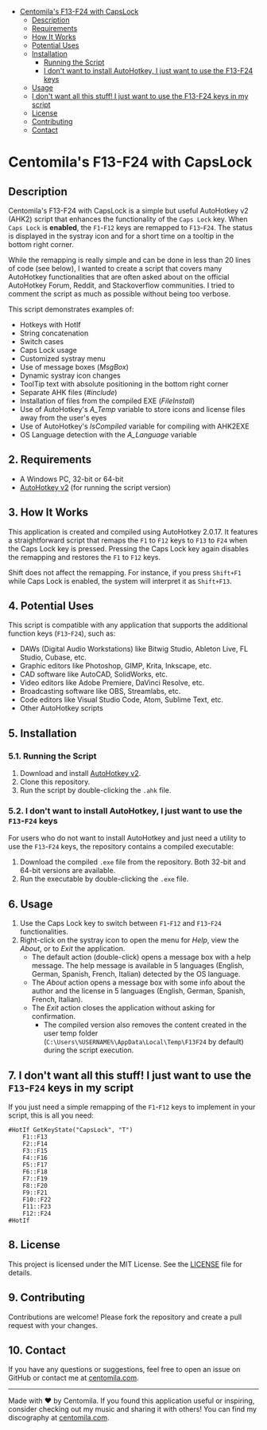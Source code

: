 <!-- TOC -->

- [Centomila's F13-F24 with CapsLock](#centomilas-f13-f24-with-capslock)
    - [Description](#description)
    - [Requirements](#requirements)
    - [How It Works](#how-it-works)
    - [Potential Uses](#potential-uses)
    - [Installation](#installation)
        - [Running the Script](#running-the-script)
        - [I don't want to install AutoHotkey, I just want to use the F13-F24 keys](#i-dont-want-to-install-autohotkey-i-just-want-to-use-the-f13-f24-keys)
    - [Usage](#usage)
    - [I don't want all this stuff! I just want to use the F13-F24 keys in my script](#i-dont-want-all-this-stuff-i-just-want-to-use-the-f13-f24-keys-in-my-script)
    - [License](#license)
    - [Contributing](#contributing)
    - [Contact](#contact)

<!-- /TOC -->

# Centomila's F13-F24 with CapsLock

## Description

Centomila's F13-F24 with CapsLock is a simple but useful AutoHotkey v2 (AHK2) script that enhances the functionality of the `Caps Lock` key. When `Caps Lock` is **enabled**, the `F1`-`F12` keys are remapped to `F13`-`F24`. The status is displayed in the systray icon and for a short time on a tooltip in the bottom right corner.

While the remapping is really simple and can be done in less than 20 lines of code (see below), I wanted to create a script that covers many AutoHotkey functionalities that are often asked about on the official AutoHotkey Forum, Reddit, and Stackoverflow communities. I tried to comment the script as much as possible without being too verbose.

This script demonstrates examples of:

- Hotkeys with HotIf
- String concatenation
- Switch cases
- Caps Lock usage
- Customized systray menu
- Use of message boxes (_MsgBox_)
- Dynamic systray icon changes
- ToolTip text with absolute positioning in the bottom right corner
- Separate AHK files (_#include_)
- Installation of files from the compiled EXE (_FileInstall_)
- Use of AutoHotkey's _A_Temp_ variable to store icons and license files away from the user's eyes
- Use of AutoHotkey's _IsCompiled_ variable for compiling with AHK2EXE
- OS Language detection with the _A_Language_ variable

## 2. Requirements

- A Windows PC, 32-bit or 64-bit
- [AutoHotkey v2](https://www.autohotkey.com/v2/) (for running the script version)

## 3. How It Works

This application is created and compiled using AutoHotkey 2.0.17. It features a straightforward script that remaps the `F1` to `F12` keys to `F13` to `F24` when the Caps Lock key is pressed. Pressing the Caps Lock key again disables the remapping and restores the `F1` to `F12` keys.

Shift does not affect the remapping. For instance, if you press `Shift+F1` while Caps Lock is enabled, the system will interpret it as `Shift+F13`.

## 4. Potential Uses

This script is compatible with any application that supports the additional function keys (`F13`-`F24`), such as:

- DAWs (Digital Audio Workstations) like Bitwig Studio, Ableton Live, FL Studio, Cubase, etc.
- Graphic editors like Photoshop, GIMP, Krita, Inkscape, etc.
- CAD software like AutoCAD, SolidWorks, etc.
- Video editors like Adobe Premiere, DaVinci Resolve, etc.
- Broadcasting software like OBS, Streamlabs, etc.
- Code editors like Visual Studio Code, Atom, Sublime Text, etc.
- Other AutoHotkey scripts

## 5. Installation

### 5.1. Running the Script

1. Download and install [AutoHotkey v2](https://www.autohotkey.com/v2/).
2. Clone this repository.
3. Run the script by double-clicking the `.ahk` file.

### 5.2. I don't want to install AutoHotkey, I just want to use the `F13`-`F24` keys

For users who do not want to install AutoHotkey and just need a utility to use the `F13`-`F24` keys, the repository contains a compiled executable:

1. Download the compiled `.exe` file from the repository. Both 32-bit and 64-bit versions are available.
2. Run the executable by double-clicking the `.exe` file.

## 6. Usage

1. Use the Caps Lock key to switch between `F1`-`F12` and `F13`-`F24` functionalities.
2. Right-click on the systray icon to open the menu for _Help_, view the _About_, or to _Exit_ the application.
   - The default action (double-click) opens a message box with a help message. The help message is available in 5 languages (English, German, Spanish, French, Italian) detected by the OS language.
   - The _About_ action opens a message box with some info about the author and the license in 5 languages (English, German, Spanish, French, Italian).
   - The _Exit_ action closes the application without asking for confirmation.
     - The compiled version also removes the content created in the user temp folder (`C:\Users\%USERNAME%\AppData\Local\Temp\F13F24` by default) during the script execution.

## 7. I don't want all this stuff! I just want to use the `F13`-`F24` keys in my script

If you just need a simple remapping of the `F1`-`F12` keys to implement in your script, this is all you need:

```AutoHotkey
#HotIf GetKeyState("CapsLock", "T")
    F1::F13
    F2::F14
    F3::F15
    F4::F16
    F5::F17
    F6::F18
    F7::F19
    F8::F20
    F9::F21
    F10::F22
    F11::F23
    F12::F24
#HotIf
```

## 8. License

This project is licensed under the MIT License. See the [LICENSE](LICENSE) file for details.

## 9. Contributing

Contributions are welcome! Please fork the repository and create a pull request with your changes.

## 10. Contact

If you have any questions or suggestions, feel free to open an issue on GitHub or contact me at [centomila.com](https://centomila.com/contact/).

---

Made with ❤️ by Centomila. If you found this application useful or inspiring, consider checking out my music and sharing it with others! You can find my discography at [centomila.com](https://centomila.com).